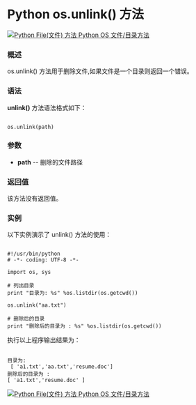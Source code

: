 Python os.unlink() 方法
=====================

 [![Python File(文件) 方法](../images/up.gif)
 Python OS 文件/目录方法](os-file-methods.html)


  ### 概述

 os.unlink() 方法用于删除文件,如果文件是一个目录则返回一个错误。

 ### 语法

 **unlink()** 方法语法格式如下：


```

os.unlink(path)

```

 ### 参数

  * **path** -- 删除的文件路径


  ### 返回值

 该方法没有返回值。

 ### 实例

 以下实例演示了 unlink() 方法的使用：


```

#!/usr/bin/python
# -*- coding: UTF-8 -*-

import os, sys

# 列出目录
print "目录为: %s" %os.listdir(os.getcwd())

os.unlink("aa.txt")

# 删除后的目录
print "删除后的目录为 : %s" %os.listdir(os.getcwd())

```

 执行以上程序输出结果为：


```

目录为:
 [ 'a1.txt','aa.txt','resume.doc']
删除后的目录为 :
[ 'a1.txt','resume.doc' ]

```

 [![Python File(文件) 方法](../images/up.gif)
 Python OS 文件/目录方法](os-file-methods.html)
